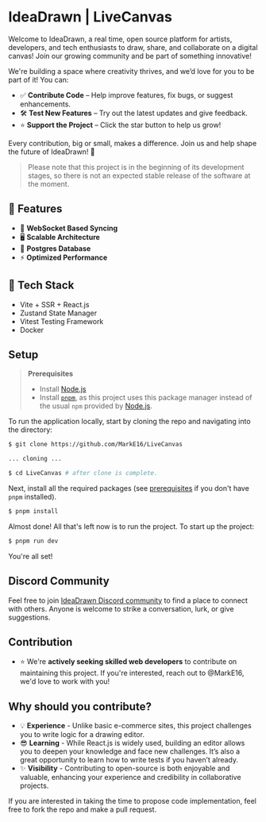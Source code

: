 # IdeaDrawn | LiveCanvas

Welcome to IdeaDrawn, a real time, open source platform for artists, developers, and tech enthusiasts to draw, share, and collaborate on a digital canvas! Join our growing community and be part of something innovative!

We're building a space where creativity thrives, and we’d love for you to be part of it! You can:
- ✅ **Contribute Code** – Help improve features, fix bugs, or suggest enhancements.
- 🛠 **Test New Features** – Try out the latest updates and give feedback.
- ⭐ **Support the Project** – Click the star button to help us grow!

Every contribution, big or small, makes a difference. Join us and help shape the future of IdeaDrawn! 🚀

> Please note that this project is in the beginning of its development stages, so there is not an expected stable release of the software at the moment.

## 🤠 Features 

- 🔄 **WebSocket Based Syncing**
- 🖥️ **Scalable Architecture**
- 💾 **Postgres Database** 
- ⚡ **Optimized Performance**

## 📖 Tech Stack 
- Vite + SSR + React.js
- Zustand State Manager
- Vitest Testing Framework
- Docker

## Setup

> **Prerequisites**
>
> - Install [Node.js](https://nodejs.org/)
> - Install [`pnpm`](https://pnpm.io/), as this project uses this package manager instead of the usual `npm` provided by [Node.js](https://nodejs.org/).

To run the application locally, start by cloning the repo and navigating into the directory:

```bash
$ git clone https://github.com/MarkE16/LiveCanvas

... cloning ...

$ cd LiveCanvas # after clone is complete.
```

Next, install all the required packages (see [prerequisites](https://github.com/MarkE16/LiveCanvas#prerequisites) if you don't have `pnpm` installed).

```bash
$ pnpm install
```

Almost done! All that's left now is to run the project. To start up the project:

```bash
$ pnpm run dev
```

You're all set!

## Discord Community

Feel free to join [IdeaDrawn Discord community](https://discord.gg/Up7E6gnkuy) to find a place to connect with others. Anyone is welcome to strike a conversation, lurk, or give suggestions.

## Contribution

- ⭐ We're **actively seeking skilled web developers** to contribute on maintaining this project. If you're interested, reach out to @MarkE16, we'd love to work with you!

## Why should you contribute?
- 💡  **Experience** - Unlike basic e-commerce sites, this project challenges you to write logic for a drawing editor.
- 😎 **Learning** - While React.js is widely used, building an editor allows you to deepen your knowledge and face new challenges. It’s also a great opportunity to learn how to write tests if you haven’t already.
- ✨ **Visibility** - Contributing to open-source is both enjoyable and valuable, enhancing your experience and credibility in collaborative projects.

If you are interested in taking the time to propose code implementation, feel free to fork the repo and make a pull request.
